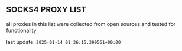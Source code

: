 ## SOCKS4 PROXY LIST

all proxies in this list were collected from open sources and tested for functionality

last update: `2025-01-14 01:36:15.399561+00:00`